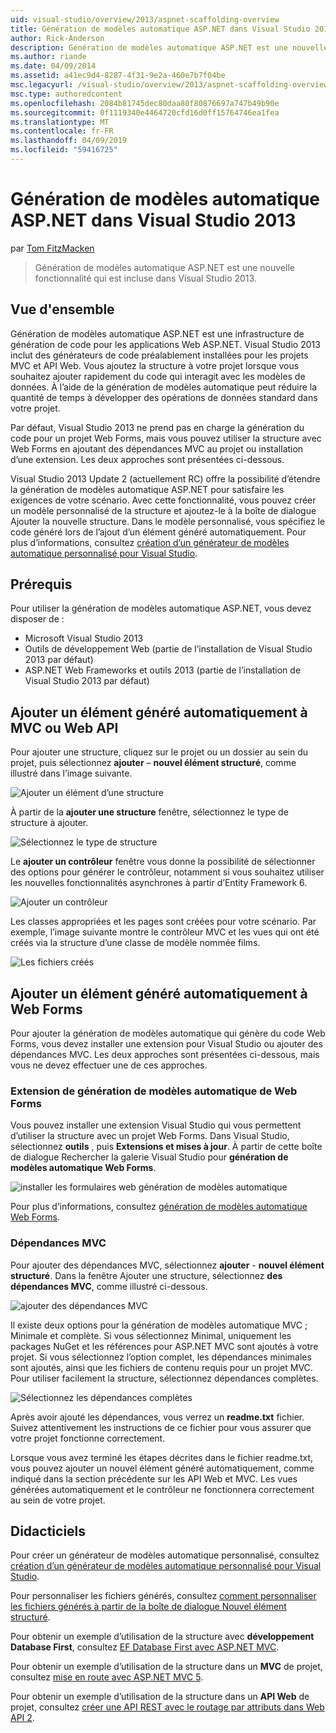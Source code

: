 ```yaml
---
uid: visual-studio/overview/2013/aspnet-scaffolding-overview
title: Génération de modèles automatique ASP.NET dans Visual Studio 2013 | Microsoft Docs
author: Rick-Anderson
description: Génération de modèles automatique ASP.NET est une nouvelle fonctionnalité qui est incluse dans Visual Studio 2013.
ms.author: riande
ms.date: 04/09/2014
ms.assetid: a41ec9d4-8287-4f31-9e2a-460e7b7f04be
msc.legacyurl: /visual-studio/overview/2013/aspnet-scaffolding-overview
msc.type: authoredcontent
ms.openlocfilehash: 2084b81745dec80daa80f80876697a747b49b90e
ms.sourcegitcommit: 0f1119340e4464720cfd16d0ff15764746ea1fea
ms.translationtype: MT
ms.contentlocale: fr-FR
ms.lasthandoff: 04/09/2019
ms.locfileid: "59416725"
---
```

# <a name="aspnet-scaffolding-in-visual-studio-2013"></a>Génération de modèles automatique ASP.NET dans Visual Studio 2013

par [Tom FitzMacken](https://github.com/tfitzmac)

> Génération de modèles automatique ASP.NET est une nouvelle fonctionnalité qui est incluse dans Visual Studio 2013.


## <a name="overview"></a>Vue d'ensemble

Génération de modèles automatique ASP.NET est une infrastructure de génération de code pour les applications Web ASP.NET. Visual Studio 2013 inclut des générateurs de code préalablement installées pour les projets MVC et API Web. Vous ajoutez la structure à votre projet lorsque vous souhaitez ajouter rapidement du code qui interagit avec les modèles de données. À l’aide de la génération de modèles automatique peut réduire la quantité de temps à développer des opérations de données standard dans votre projet.

Par défaut, Visual Studio 2013 ne prend pas en charge la génération du code pour un projet Web Forms, mais vous pouvez utiliser la structure avec Web Forms en ajoutant des dépendances MVC au projet ou installation d’une extension. Les deux approches sont présentées ci-dessous.

Visual Studio 2013 Update 2 (actuellement RC) offre la possibilité d’étendre la génération de modèles automatique ASP.NET pour satisfaire les exigences de votre scénario. Avec cette fonctionnalité, vous pouvez créer un modèle personnalisé de la structure et ajoutez-le à la boîte de dialogue Ajouter la nouvelle structure. Dans le modèle personnalisé, vous spécifiez le code généré lors de l’ajout d’un élément généré automatiquement. Pour plus d’informations, consultez [création d’un générateur de modèles automatique personnalisé pour Visual Studio](https://go.microsoft.com/fwlink/p/?LinkId=395029).

## <a name="prerequisites"></a>Prérequis

Pour utiliser la génération de modèles automatique ASP.NET, vous devez disposer de :

- Microsoft Visual Studio 2013
- Outils de développement Web (partie de l’installation de Visual Studio 2013 par défaut)
- ASP.NET Web Frameworks et outils 2013 (partie de l’installation de Visual Studio 2013 par défaut)

## <a name="add-a-scaffolded-item-to-mvc-or-web-api"></a>Ajouter un élément généré automatiquement à MVC ou Web API

Pour ajouter une structure, cliquez sur le projet ou un dossier au sein du projet, puis sélectionnez **ajouter** – **nouvel élément structuré**, comme illustré dans l’image suivante.

![Ajouter un élément d’une structure](aspnet-scaffolding-overview/_static/image1.png)

À partir de la **ajouter une structure** fenêtre, sélectionnez le type de structure à ajouter.

![Sélectionnez le type de structure](aspnet-scaffolding-overview/_static/image2.png)

Le **ajouter un contrôleur** fenêtre vous donne la possibilité de sélectionner des options pour générer le contrôleur, notamment si vous souhaitez utiliser les nouvelles fonctionnalités asynchrones à partir d’Entity Framework 6.

![Ajouter un contrôleur](aspnet-scaffolding-overview/_static/image3.png)

Les classes appropriées et les pages sont créées pour votre scénario. Par exemple, l’image suivante montre le contrôleur MVC et les vues qui ont été créés via la structure d’une classe de modèle nommée films.

![Les fichiers créés](aspnet-scaffolding-overview/_static/image4.png)

## <a name="add-a-scaffolded-item-to-web-forms"></a>Ajouter un élément généré automatiquement à Web Forms

Pour ajouter la génération de modèles automatique qui génère du code Web Forms, vous devez installer une extension pour Visual Studio ou ajouter des dépendances MVC. Les deux approches sont présentées ci-dessous, mais vous ne devez effectuer une de ces approches.

### <a name="web-forms-scaffolding-extension"></a>Extension de génération de modèles automatique de Web Forms

Vous pouvez installer une extension Visual Studio qui vous permettent d’utiliser la structure avec un projet Web Forms. Dans Visual Studio, sélectionnez **outils** , puis **Extensions et mises à jour**. À partir de cette boîte de dialogue Rechercher la galerie Visual Studio pour **génération de modèles automatique Web Forms**.

![installer les formulaires web génération de modèles automatique](aspnet-scaffolding-overview/_static/image5.png)

Pour plus d’informations, consultez [génération de modèles automatique Web Forms](https://go.microsoft.com/fwlink/p/?LinkId=396478).

### <a name="mvc-dependencies"></a>Dépendances MVC

Pour ajouter des dépendances MVC, sélectionnez **ajouter** - **nouvel élément structuré**. Dans la fenêtre Ajouter une structure, sélectionnez **des dépendances MVC**, comme illustré ci-dessous.

![ajouter des dépendances MVC](aspnet-scaffolding-overview/_static/image6.png)

Il existe deux options pour la génération de modèles automatique MVC ; Minimale et complète. Si vous sélectionnez Minimal, uniquement les packages NuGet et les références pour ASP.NET MVC sont ajoutés à votre projet. Si vous sélectionnez l’option complet, les dépendances minimales sont ajoutés, ainsi que les fichiers de contenu requis pour un projet MVC. Pour utiliser facilement la structure, sélectionnez dépendances complètes.

![Sélectionnez les dépendances complètes](aspnet-scaffolding-overview/_static/image7.png)

Après avoir ajouté les dépendances, vous verrez un **readme.txt** fichier. Suivez attentivement les instructions de ce fichier pour vous assurer que votre projet fonctionne correctement.

Lorsque vous avez terminé les étapes décrites dans le fichier readme.txt, vous pouvez ajouter un nouvel élément généré automatiquement, comme indiqué dans la section précédente sur les API Web et MVC. Les vues générées automatiquement et le contrôleur ne fonctionnera correctement au sein de votre projet.

## <a name="tutorials"></a>Didacticiels

Pour créer un générateur de modèles automatique personnalisé, consultez [création d’un générateur de modèles automatique personnalisé pour Visual Studio](https://go.microsoft.com/fwlink/p/?LinkId=395029).

Pour personnaliser les fichiers générés, consultez [comment personnaliser les fichiers générés à partir de la boîte de dialogue Nouvel élément structuré](https://blogs.msdn.com/b/webdev/archive/2013/12/26/how-to-customize-the-generated-files-from-the-new-scaffolded-item-dialog.aspx).

Pour obtenir un exemple d’utilisation de la structure avec **développement Database First**, consultez [EF Database First avec ASP.NET MVC](../../../mvc/overview/getting-started/database-first-development/setting-up-database.md).

Pour obtenir un exemple d’utilisation de la structure dans un **MVC** de projet, consultez [mise en route avec ASP.NET MVC 5](../../../mvc/overview/getting-started/introduction/getting-started.md).

Pour obtenir un exemple d’utilisation de la structure dans un **API Web** de projet, consultez [créer une API REST avec le routage par attributs dans Web API 2](../../../web-api/overview/web-api-routing-and-actions/create-a-rest-api-with-attribute-routing.md).

